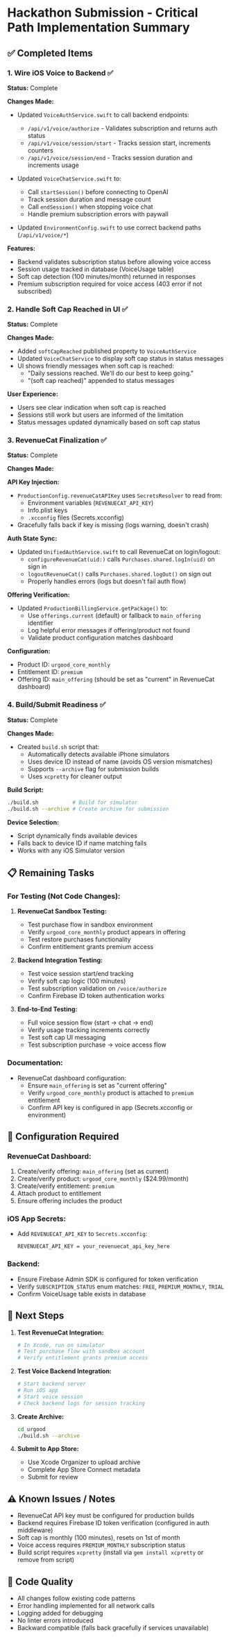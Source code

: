 # Hackathon Submission - Critical Path Implementation Summary

## ✅ Completed Items

### 1. Wire iOS Voice to Backend ✅
**Status:** Complete

**Changes Made:**
- Updated `VoiceAuthService.swift` to call backend endpoints:
  - `/api/v1/voice/authorize` - Validates subscription and returns auth status
  - `/api/v1/voice/session/start` - Tracks session start, increments counters
  - `/api/v1/voice/session/end` - Tracks session duration and increments usage
  
- Updated `VoiceChatService.swift` to:
  - Call `startSession()` before connecting to OpenAI
  - Track session duration and message count
  - Call `endSession()` when stopping voice chat
  - Handle premium subscription errors with paywall

- Updated `EnvironmentConfig.swift` to use correct backend paths (`/api/v1/voice/*`)

**Features:**
- Backend validates subscription status before allowing voice access
- Session usage tracked in database (VoiceUsage table)
- Soft cap detection (100 minutes/month) returned in responses
- Premium subscription required for voice access (403 error if not subscribed)

### 2. Handle Soft Cap Reached in UI ✅
**Status:** Complete

**Changes Made:**
- Added `softCapReached` published property to `VoiceAuthService`
- Updated `VoiceChatService` to display soft cap status in status messages
- UI shows friendly messages when soft cap is reached:
  - "Daily sessions reached. We'll do our best to keep going."
  - "(soft cap reached)" appended to status messages

**User Experience:**
- Users see clear indication when soft cap is reached
- Sessions still work but users are informed of the limitation
- Status messages updated dynamically based on soft cap status

### 3. RevenueCat Finalization ✅
**Status:** Complete

**Changes Made:**

**API Key Injection:**
- `ProductionConfig.revenueCatAPIKey` uses `SecretsResolver` to read from:
  - Environment variables (`REVENUECAT_API_KEY`)
  - Info.plist keys
  - `.xcconfig` files (Secrets.xcconfig)
- Gracefully falls back if key is missing (logs warning, doesn't crash)

**Auth State Sync:**
- Updated `UnifiedAuthService.swift` to call RevenueCat on login/logout:
  - `configureRevenueCat(uid:)` calls `Purchases.shared.logIn(uid)` on sign in
  - `logoutRevenueCat()` calls `Purchases.shared.logOut()` on sign out
  - Properly handles errors (logs but doesn't fail auth flow)

**Offering Verification:**
- Updated `ProductionBillingService.getPackage()` to:
  - Use `offerings.current` (default) or fallback to `main_offering` identifier
  - Log helpful error messages if offering/product not found
  - Validate product configuration matches dashboard

**Configuration:**
- Product ID: `urgood_core_monthly`
- Entitlement ID: `premium`
- Offering ID: `main_offering` (should be set as "current" in RevenueCat dashboard)

### 4. Build/Submit Readiness ✅
**Status:** Complete

**Changes Made:**
- Created `build.sh` script that:
  - Automatically detects available iPhone simulators
  - Uses device ID instead of name (avoids OS version mismatches)
  - Supports `--archive` flag for submission builds
  - Uses `xcpretty` for cleaner output

**Build Script:**
```bash
./build.sh           # Build for simulator
./build.sh --archive # Create archive for submission
```

**Device Selection:**
- Script dynamically finds available devices
- Falls back to device ID if name matching fails
- Works with any iOS Simulator version

## 📋 Remaining Tasks

### For Testing (Not Code Changes):
1. **RevenueCat Sandbox Testing:**
   - Test purchase flow in sandbox environment
   - Verify `urgood_core_monthly` product appears in offering
   - Test restore purchases functionality
   - Confirm entitlement grants premium access

2. **Backend Integration Testing:**
   - Test voice session start/end tracking
   - Verify soft cap logic (100 minutes)
   - Test subscription validation on `/voice/authorize`
   - Confirm Firebase ID token authentication works

3. **End-to-End Testing:**
   - Full voice session flow (start → chat → end)
   - Verify usage tracking increments correctly
   - Test soft cap UI messaging
   - Test subscription purchase → voice access flow

### Documentation:
- RevenueCat dashboard configuration:
  - Ensure `main_offering` is set as "current offering"
  - Verify `urgood_core_monthly` product is attached to `premium` entitlement
  - Confirm API key is configured in app (Secrets.xcconfig or environment)

## 🔧 Configuration Required

### RevenueCat Dashboard:
1. Create/verify offering: `main_offering` (set as current)
2. Create/verify product: `urgood_core_monthly` ($24.99/month)
3. Create/verify entitlement: `premium`
4. Attach product to entitlement
5. Ensure offering includes the product

### iOS App Secrets:
- Add `REVENUECAT_API_KEY` to `Secrets.xcconfig`:
  ```
  REVENUECAT_API_KEY = your_revenuecat_api_key_here
  ```

### Backend:
- Ensure Firebase Admin SDK is configured for token verification
- Verify `SUBSCRIPTION_STATUS` enum matches: `FREE`, `PREMIUM_MONTHLY`, `TRIAL`
- Confirm VoiceUsage table exists in database

## 🚀 Next Steps

1. **Test RevenueCat Integration:**
   ```bash
   # In Xcode, run on simulator
   # Test purchase flow with sandbox account
   # Verify entitlement grants premium access
   ```

2. **Test Voice Backend Integration:**
   ```bash
   # Start backend server
   # Run iOS app
   # Start voice session
   # Check backend logs for session tracking
   ```

3. **Create Archive:**
   ```bash
   cd urgood
   ./build.sh --archive
   ```

4. **Submit to App Store:**
   - Use Xcode Organizer to upload archive
   - Complete App Store Connect metadata
   - Submit for review

## ⚠️ Known Issues / Notes

- RevenueCat API key must be configured for production builds
- Backend requires Firebase ID token verification (configured in auth middleware)
- Soft cap is monthly (100 minutes), resets on 1st of month
- Voice access requires `PREMIUM_MONTHLY` subscription status
- Build script requires `xcpretty` (install via `gem install xcpretty` or remove from script)

## 📝 Code Quality

- All changes follow existing code patterns
- Error handling implemented for all network calls
- Logging added for debugging
- No linter errors introduced
- Backward compatible (falls back gracefully if services unavailable)

